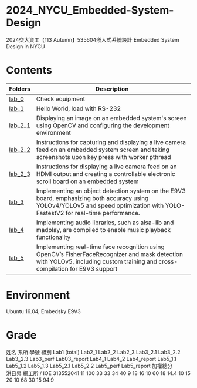 # 2024_NYCU_Embedded-System-Design
2024交大資工【113 Autumn】535604嵌入式系統設計 Embedded System Design in NYCU

# Contents
| Folders | Description |
|---------|-------------|
|[lab_0](/lab_0)| Check equipment |
|[lab_1](/lab_1)| Hello World, load with RS-232 |
|[lab_2_1](/lab_2/lab2_1_package)| Displaying an image on an embedded system's screen using OpenCV and configuring the development environment |
|[lab_2_2](/lab_2/lab2_2_package)| Instructions for capturing and displaying a live camera feed on an embedded system screen and taking screenshots upon key press with worker pthread |
|[lab_2_3](/lab_2/lab2_3_package)| Instructions for displaying a live camera feed on an HDMI output and creating a controllable electronic scroll board on an embedded system |
|[lab_3](/lab_3)| Implementing an object detection system on the E9V3 board, emphasizing both accuracy using YOLOv4/YOLOv5 and speed optimization with YOLO-FastestV2 for real-time performance. |
|[lab_4](/lab_4)| Implementing audio libraries, such as alsa-lib and madplay, are compiled to enable music playback functionality |
|[lab_5](/lab_5)| Implementing real-time face recognition using OpenCV’s FisherFaceRecognizer and mask detection with YOLOv5, including custom training and cross-compilation for E9V3 support |

# Environment
Ubuntu 16.04, Embedsky E9V3 

# Grade
姓名	系所	學號	組別	Lab1 (total)	Lab2_1	Lab2_2	Lab2_3	Lab3_2.1	Lab3_2.2	Lab3_2.3	Lab3_perf	Lab03_report	Lab4_1	Lab4_2	Lab4_report	Lab5_1.1	Lab5_1.2	Lab5_1.3	Lab5_2.1	Lab5_2.2	Lab5_perf	Lab5_report			加權總分										
洪日昇	網工所 / IOE	313552041	11	100	33	33	34	40	9	18	16	10	60	18	14.4	10	15	20	10	68	30	15			94.9
